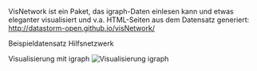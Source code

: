 VisNetwork ist ein Paket, das igraph-Daten einlesen kann und etwas eleganter visualisiert und v.a. HTML-Seiten aus dem Datensatz generiert: http://datastorm-open.github.io/visNetwork/

Beispieldatensatz Hilfsnetzwerk

Visualisierung mit igraph
![Visualisierung igraph](images/Visualisierung_igraph.png)
